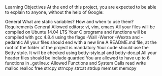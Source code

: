 Learning Objectives
At the end of this project, you are expected to be able to explain to anyone, without the help of Google:

General
What are static variables?
How and when to use them?
Requirements
General
Allowed editors: vi, vim, emacs
All your files will be compiled on Ubuntu 14.04 LTS
Your C programs and functions will be compiled with gcc 4.8.4 using the flags -Wall -Werror -Wextra and -pedantic
All your files should end with a new line
A README.md file, at the root of the folder of the project is mandatory
Your code should use the Betty style. It will be checked using betty-style.pl and betty-doc.pl
All your header files should be include guarded
You are allowed to have up to 6 functions in _getline.c
Allowed Functions and System Calls
read
write
malloc
realloc
free
strcpy
strncpy
strcat
strdup
memset
memcpy

